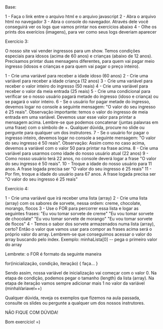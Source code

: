 Base:

1 - Faça o link entre o arquivo html e o arquivo javascript
2 - Abra o arquivo html no navegador
3 - Abra o console do navegador. Através dele você conseguirá ver
os logs que vamos printar nos exercícios abaixo
4 - Olhe os prints dos exerícios (imagens), para ver como seus logs deveriam aparecer

Exercício 3:

O nosso site vai vender ingressos para um show. Temos condições especiais para idosos (acima de 60 anos) e crianças (abaixo de 12 anos). Precisamos printar duas mensagens diferentes, para quem vai pagar meio ingresso (idosos e crianças e para quem vai pagar o preço inteiro).

1 - Crie uma variável para receber a idade idoso (60 anos)
2 - Crie uma variável para receber a idade criança (12 anos)
3 - Crie uma variável para receber o valor inteiro do ingresso (50 reais)
4 - Crie uma variável para receber o valor da meia entrada (25 reais)
5 - Crie uma condicional para verificar se o nosso usuário pagará metade do ingresso (idoso e criança) ou se pagará o valor inteiro.
6 - Se o usuário for pagar metade do ingresso, devemos logar no console a seguinte mensagem:
"O valor do seu ingresso é 25 reais". Observação importante: temos o valor do ingresso de meia entrada em uma variável. Devemos usar esse valor para printar a mensagem acima. Lembre-se que podemos concatenar (juntas palavras em uma frase) com o símbolo de +. Qualquer dúvida, procure no slide ou pergunte para qualquer um dos instrutores.
7 - Se o usuário for pagar o ingresso inteiro, devemos logar no console a seguinte mensagem:
"O valor do seu ingresso é 50 reais". Observação: Assim como no caso acima, devemos a variável com o valor 50 para printar na frase acima.
8 - Crie uma variável para usarmos como idade do nosso usuário atual (22 anos)
9 - Como nosso usuário terá 22 anos, no console deverá logar a frase "O valor do seu ingresso é 50 reais".
10 - Troque a idade do nosso usuário para 11 anos. A frase logada precisa ser "O valor do seu ingresso é 25 reais"
11 - Por fim, troque a idade do usuário para 67 anos. A frase logada precisa ser "O valor do seu    ingresso é 25 reais"


Exercício 4:

1 - Crie uma variável que irá receber uma lista (array)
2 - Crie uma lista (array) com os sabores de sorvete, nessa ordem:
    creme, chocolate, morango, flocos
3 - Use o FOR para percorrer essa lista e logar as seguintes frases:
    "Eu vou tomar sorvete de creme"
    "Eu vou tomar sorvete de chocolate"
    "Eu vou tomar sorvete de morango"
    "Eu vou tomar sorvete de flocos"
4 - Temos o sabor dos sorvete armazenados numa lista (array), certo? Então o valor que vamos usar para compor as frases acima será o próprio valor do array. Lembrem-se que conseguimos acessar o valor do array buscando pelo index. Exemplo: minhaLista[0] -- pega o primeiro valor do array

Lembrete: o FOR é formato da seguinte maneira

for(inicialização, condição, iteração) {
    faça...
}

Sendo assim, nossa variável de inicialização vai começar com o valor 0.
Na etapa de condição, podemos pegar o tamanho (length) da lista (array).
Na etapa de iteração vamos sempre adicionar mais 1 no valor da variável (minhaVariavel++)

Qualquer dúvida, reveja os exemplos que fizemos na aula passada, consulte os slides ou pergunte a qualquer um dos nossos instrutores.

NÃO FIQUE COM DÚVIDA!

Bom exercício! =)